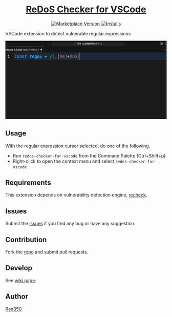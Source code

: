 <div align="center">

# [ReDoS Checker for VSCode](https://github.com/Ran350/redos-checker-for-vscode)

[![Marketplace Version](https://vsmarketplacebadges.dev/version/ran350.redos-checker-for-vscode.svg)](https://marketplace.visualstudio.com/items?itemName=ran350.redos-checker-for-vscode)
[![Installs](https://vsmarketplacebadges.dev/installs/ran350.redos-checker-for-vscode.svg)](https://marketplace.visualstudio.com/items?itemName=ran350.redos-checker-for-vscode)

</div>

VSCode extension to detect vulnerable regular expressions

![image/demo.gif](https://github.com/Ran350/redos-checker-for-vscode/blob/main/image/demo.gif?raw=true)

## Usage

With the regular expression cursor selected, do one of the following.

- Run `redos-checker-for-vscode` from the Command Palette (Ctrl+Shift+p)
- Right-click to open the context menu and select `redos-checker-for-vscode`

## Requirements

This extension depends on vulnerability detection engine, [recheck](https://github.com/MakeNowJust-Labo/recheck).

## Issues

Submit the [issues](https://github.com/Ran350/redos-checker-for-vscode/issues) if you find any bug or have any suggestion.

## Contribution

Fork the [repo](https://github.com/Ran350/redos-checker-for-vscode) and submit pull requests.

## Develop

See [wiki page](https://github.com/Ran350/redos-checker-for-vscode/wiki).

## Author

[Ran350](https://github.com/Ran350)
